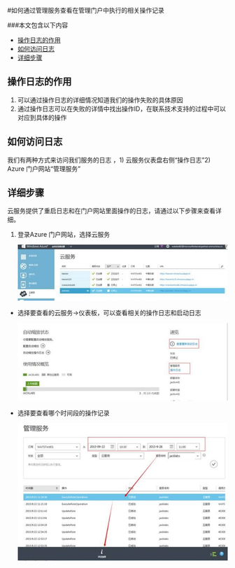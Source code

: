 <properties 
	pageTitle="如何通过管理服务查看在管理门户中执行的相关操作记录" 
	description="本文介绍如何通过管理服务查看在管理门户中执行的相关操作记录" 
	services="management portal" 
	documentationCenter="" 
	authors=""
	manager="" 
	editor=""/>
<tags ms.service="management-portal" ms.date="" wacn.date="12/18/2015"/>


#如何通过管理服务查看在管理门户中执行的相关操作记录


###本文包含以下内容
- [操作日志的作用](#function)
- [如何访问日志](#access)
- [详细步骤](#detail)
 
## <a id="function"></a>操作日志的作用
 
1. 可以通过操作日志的详细情况知道我们的操作失败的具体原因
2. 通过操作日志可以在失败的详情中找出操作ID，在联系技术支持的过程中可以对应到具体的操作
 
## <a id="access"></a>如何访问日志
 
我们有两种方式来访问我们服务的日志 ，1) 云服务仪表盘右侧“操作日志”2) Azure 门户网站“管理服务”
 
## <a id="detail"></a>详细步骤
 
云服务提供了重启日志和在门户网站里面操作的日志，请通过以下步骤来查看详细。

1. 登录Azure 门户网站，选择云服务

	![](./media/aog-management-portal-how-to-see-operation-log/choose-service.jpg)
 
- 选择要查看的云服务->仪表板，可以查看相关的操作日志和启动日志

	![](./media/aog-management-portal-how-to-see-operation-log/open-log-from-dashboard.jpg)
 
- 选择要查看哪个时间段的操作记录

	![](./media/aog-management-portal-how-to-see-operation-log/direct-to-management-service.jpg)

